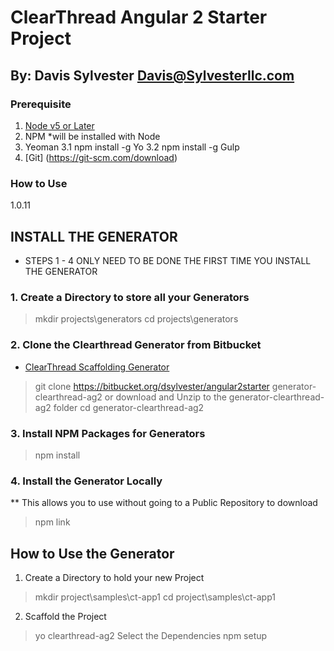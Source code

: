 # ClearThread Angular 2 Starter Project
## By:   Davis Sylvester <Davis@Sylvesterllc.com>

### Prerequisite

1. [Node v5 or Later](https://nodejs.org/en/)
2. NPM *will be installed with Node
3. Yeoman
3.1 npm install -g Yo
3.2 npm install -g Gulp
4. [Git] (https://git-scm.com/download)


### How to Use
1.0.11

## INSTALL THE GENERATOR 
* STEPS 1 - 4 ONLY NEED TO BE DONE THE FIRST TIME YOU INSTALL THE GENERATOR

### 1.  Create a Directory to store all your Generators
> mkdir projects\generators
> cd projects\generators

### 2. Clone the Clearthread Generator from Bitbucket
* [ClearThread Scaffolding Generator](https://bitbucket.org/dsylvester/angular2starter)
> git clone https://bitbucket.org/dsylvester/angular2starter generator-clearthread-ag2 or download and Unzip to the generator-clearthread-ag2 folder 
> cd generator-clearthread-ag2

### 3. Install NPM Packages for Generators
> npm install 

### 4.  Install the Generator Locally
**  This allows you to use without going to a Public Repository to download
> npm link


## How to Use the Generator

1.  Create a Directory to hold your new Project
> mkdir project\samples\ct-app1
> cd project\samples\ct-app1

2. Scaffold the Project 
> yo clearthread-ag2
> Select the Dependencies
> npm setup
>